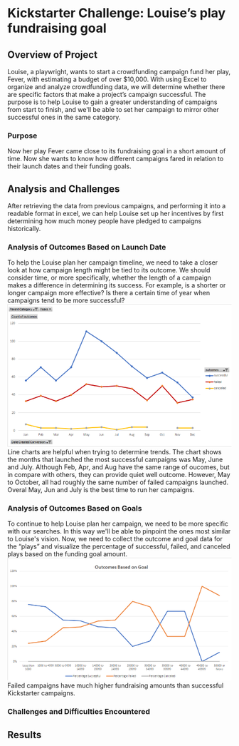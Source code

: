 # Kickstarter Challenge: Louise’s play fundraising goal
## Overview of Project
Louise, a playwright, wants to start a crowdfunding campaign fund her play, Fever, with estimating a budget of over $10,000. With using Excel to organize and analyze crowdfunding data, we will determine whether there are specific factors that make a project’s campaign successful. The purpose is to help Louise to gain a greater understanding of campaigns from start to finish, and we'll be able to set her campaign to mirror other successful ones in the same category.

### Purpose
Now her play Fever came close to its fundraising goal in a short amount of time. Now she wants to know how different campaigns fared in relation to their launch dates and their funding goals.

## Analysis and Challenges
After retrieving the data from previous campaigns, and performing it into a readable format in excel, we can help Louise set up her incentives by first determining how much money people have pledged to campaigns historically.<br/>

### Analysis of Outcomes Based on Launch Date
To help the Louise plan her campaign timeline, we need to take a closer look at how campaign length might be tied to its outcome. We should consider time, or more specifically, whether the length of a campaign makes a difference in determining its success. For example, is a shorter or longer campaign more effective? Is there a certain time of year when campaigns tend to be more successful?<br/>
![by_date.png](/resources/by_date.png)<br/>
Line charts are helpful when trying to determine trends. The chart shows the months that launched the most successful campaigns was May, June and July. Although Feb, Apr, and Aug have the same range of oucomes, but in compare with others, they can provide quiet well outcome. However, May to October, all had roughly the same number of failed campaigns launched. Overal May, Jun and July is the best time to run her campaigns.<br/>

### Analysis of Outcomes Based on Goals
To continue to help Louise plan her campaign, we need to be more specific with our searches. In this way we'll be able to pinpoint the ones most similar to Louise's vision. Now, we need to collect the outcome and goal data for the “plays” and visualize the percentage of successful, failed, and canceled plays based on the funding goal amount.<br/>
![on_goals.png](/resources/on_goals.png)<br/>
Failed campaigns have much higher fundraising amounts than successful Kickstarter campaigns.<br/>


### Challenges and Difficulties Encountered

## Results
